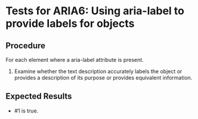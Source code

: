 # Tests for ARIA6: Using aria-label to provide labels for objects

## Procedure

For each element where a aria-label attribute is present.

1. Examine whether the text description accurately labels the object or provides a description of its purpose or provides equivalent information.

## Expected Results

- #1 is true.
